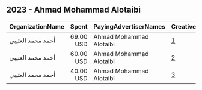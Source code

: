 ## 2023 - Ahmad Mohammad Alotaibi 
|OrganizationName|Spent|PayingAdvertiserNames|CreativeUrls|Impressions|Genders|AgeBrackets|CountryCodes|BillingAddresses|CandidateBallotInformation|
|:---|---:|:---|:---|---:|:---|:---|:---|:---|:---|
|أحمد محمد العتيبي|69.00 USD|Ahmad Mohammad Alotaibi|[1](https://www.snap.com/political-ads/asset/6c2e3a35d9137c18887ade679e26ba39fecba1e0e917d9520f9c718c18735ed8?mediaType=mp4)|127,879||18+|kuwait|KW||
|أحمد محمد العتيبي|60.00 USD|Ahmad Mohammad Alotaibi|[2](https://www.snap.com/political-ads/asset/27f48a6ebbb27ac23f55c211d1abeffcf5d7ccea2f8f5ffde0f37ab3266d899f?mediaType=mp4)|99,295||18+|kuwait|KW||
|أحمد محمد العتيبي|40.00 USD|Ahmad Mohammad Alotaibi|[3](https://www.snap.com/political-ads/asset/e841343684d9be1fdd49d17e0f75cd3ea6455f0bc605d9afc9e162082bf0f711?mediaType=mp4)|10,633||18+|kuwait|KW|ahmad mohammad alotaibi|
